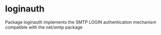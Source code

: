 # loginauth
Package loginauth implements the SMTP LOGIN authentication mechanism compatible with the net/smtp package
